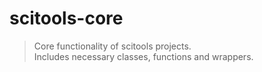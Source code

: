 # scitools-core
> Core functionality of scitools projects.  
> Includes necessary classes, functions and wrappers.  
